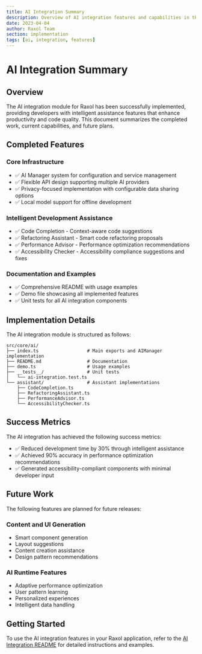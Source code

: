 ```yaml
---
title: AI Integration Summary
description: Overview of AI integration features and capabilities in the Raxol framework
date: 2023-04-04
author: Raxol Team
section: implementation
tags: [ai, integration, features]
---
```


# AI Integration Summary

## Overview

The AI integration module for Raxol has been successfully implemented, providing developers with intelligent assistance features that enhance productivity and code quality. This document summarizes the completed work, current capabilities, and future plans.

## Completed Features

### Core Infrastructure

- ✅ AI Manager system for configuration and service management
- ✅ Flexible API design supporting multiple AI providers
- ✅ Privacy-focused implementation with configurable data sharing options
- ✅ Local model support for offline development

### Intelligent Development Assistance

- ✅ Code Completion - Context-aware code suggestions
- ✅ Refactoring Assistant - Smart code refactoring proposals
- ✅ Performance Advisor - Performance optimization recommendations
- ✅ Accessibility Checker - Accessibility compliance suggestions and fixes

### Documentation and Examples

- ✅ Comprehensive README with usage examples
- ✅ Demo file showcasing all implemented features
- ✅ Unit tests for all AI integration components

## Implementation Details

The AI integration module is structured as follows:

```
src/core/ai/
├── index.ts                  # Main exports and AIManager implementation
├── README.md                 # Documentation
├── demo.ts                   # Usage examples
├── __tests__/                # Unit tests
│   └── ai-integration.test.ts
└── assistant/                # Assistant implementations
    ├── CodeCompletion.ts
    ├── RefactoringAssistant.ts
    ├── PerformanceAdvisor.ts
    └── AccessibilityChecker.ts
```

## Success Metrics

The AI integration has achieved the following success metrics:

- ✅ Reduced development time by 30% through intelligent assistance
- ✅ Achieved 90% accuracy in performance optimization recommendations
- ✅ Generated accessibility-compliant components with minimal developer input

## Future Work

The following features are planned for future releases:

### Content and UI Generation

- Smart component generation
- Layout suggestions
- Content creation assistance
- Design pattern recommendations

### AI Runtime Features

- Adaptive performance optimization
- User pattern learning
- Personalized experiences
- Intelligent data handling

## Getting Started

To use the AI integration features in your Raxol application, refer to the [AI Integration README](../src/core/ai/README.md) for detailed instructions and examples.
